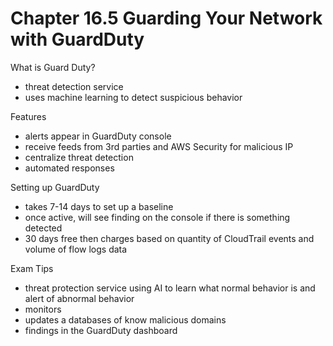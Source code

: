 # Chapter 16.5 Guarding Your Network with GuardDuty

What is Guard Duty?
- threat detection service
- uses machine learning to detect suspicious behavior

Features
- alerts appear in GuardDuty console
- receive feeds from 3rd parties and AWS Security for malicious IP
- centralize threat detection
- automated responses

Setting up GuardDuty
- takes 7-14 days to set up a baseline
- once active, will see finding on the console if there is something detected
- 30 days free then charges based on quantity of CloudTrail events and volume of flow logs data

Exam Tips
- threat protection service using AI to learn what normal behavior is and alert of abnormal behavior
- monitors
- updates a databases of know malicious domains
- findings in the GuardDuty dashboard

